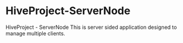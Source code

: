 # HiveProject-ServerNode
HiveProject - ServerNode This is server sided application designed to manage multiple clients.

